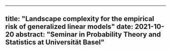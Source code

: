 
---
title: "Landscape complexity for the empirical risk of generalized linear models"
date: 2021-10-20
abstract: "Seminar in Probability Theory and Statistics at Universität Basel"
---